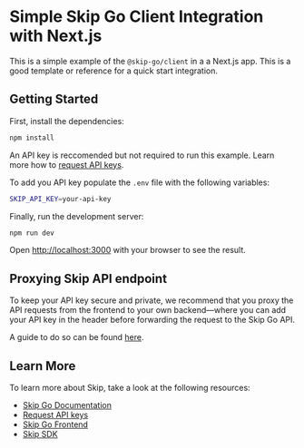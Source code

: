# Simple Skip Go Client Integration with Next.js

This is a simple example of the `@skip-go/client` in a a Next.js app. This is a good template or reference for a quick start integration.

## Getting Started

First, install the dependencies:

```bash
npm install
```

An API key is reccomended but not required to run this example. Learn more how to [request API keys](https://docs.skip.build/go/general/api-keys).

To add you API key populate the `.env` file with the following variables:

```bash
SKIP_API_KEY=your-api-key
```

Finally, run the development server:

```bash
npm run dev
```

Open [http://localhost:3000](http://localhost:3000) with your browser to see the result.

## Proxying Skip API endpoint

To keep your API key secure and private, we recommend that you proxy the API requests from the frontend to your own backend—where you can add your API key in the header before forwarding the request to the Skip Go API.

A guide to do so can be found [here](https://docs.skip.build/go/general/api-keys#setup-a-proxy-to-receive-skip-go-api-requests-and-add-the-api-key).

## Learn More

To learn more about Skip, take a look at the following resources:

- [Skip Go Documentation](https://docs.skip.build/go/general/getting-started)
- [Request API keys](https://docs.skip.build/go/general/api-keys)
- [Skip Go Frontend](https://go.skip.build/)
- [Skip SDK](https://www.npmjs.com/package/@skip-go/client)
